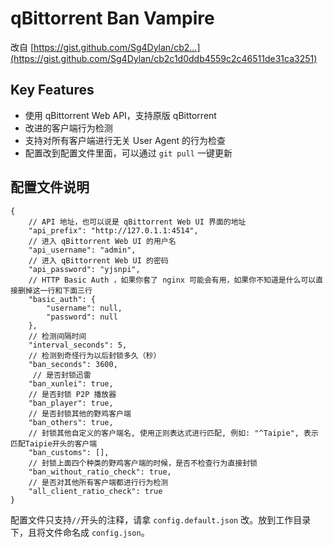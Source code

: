 # qBittorrent Ban Vampire

改自 [https://gist.github.com/Sg4Dylan/cb2...](https://gist.github.com/Sg4Dylan/cb2c1d0ddb4559c2c46511de31ca3251)

## Key Features

- 使用 qBittorrent Web API，支持原版 qBittorrent
- 改进的客户端行为检测
- 支持对所有客户端进行无关 User Agent 的行为检查
- 配置改到配置文件里面，可以通过 `git pull` 一键更新

## 配置文件说明

```jsonc
{
    // API 地址，也可以说是 qBittorrent Web UI 界面的地址
    "api_prefix": "http://127.0.1.1:4514",
    // 进入 qBittorrent Web UI 的用户名
    "api_username": "admin",
    // 进入 qBittorrent Web UI 的密码
    "api_password": "yjsnpi",
    // HTTP Basic Auth ，如果你套了 nginx 可能会有用，如果你不知道是什么可以直接删掉这一行和下面三行
    "basic_auth": {
        "username": null,
        "password": null
    },
    // 检测间隔时间
    "interval_seconds": 5,
    // 检测到奇怪行为以后封锁多久（秒）
    "ban_seconds": 3600,
     // 是否封锁迅雷
    "ban_xunlei": true,
    // 是否封锁 P2P 播放器
    "ban_player": true,
    // 是否封锁其他的野鸡客户端
    "ban_others": true,
    // 封锁其他自定义的客户端名, 使用正则表达式进行匹配, 例如: "^Taipie", 表示匹配Taipie开头的客户端
    "ban_customs": [],
    // 封锁上面四个种类的野鸡客户端的时候，是否不检查行为直接封锁
    "ban_without_ratio_check": true,
    // 是否对其他所有客户端都进行行为检测
    "all_client_ratio_check": true
}
```

配置文件只支持`//`开头的注释，请拿 `config.default.json` 改。放到工作目录下，且将文件命名成 `config.json`。
